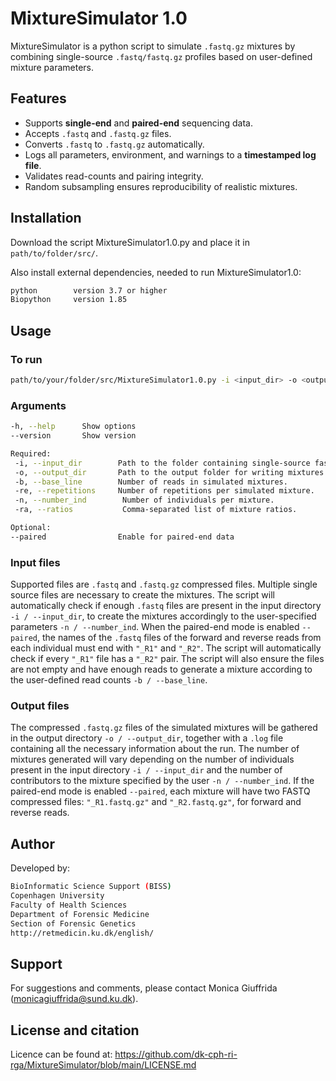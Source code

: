 # MixtureSimulator 1.0

MixtureSimulator is a python script to simulate `.fastq.gz` mixtures by combining single-source `.fastq/fastq.gz` profiles based on user-defined mixture parameters.

## Features
- Supports **single-end** and **paired-end** sequencing data.
- Accepts `.fastq` and `.fastq.gz` files.
- Converts `.fastq` to `.fastq.gz` automatically.
- Logs all parameters, environment, and warnings to a **timestamped log file**.
- Validates read-counts and pairing integrity.
- Random subsampling ensures reproducibility of realistic mixtures.

## Installation

Download the script MixtureSimulator1.0.py and place it in `path/to/folder/src/`.

Also install external dependencies, needed to run MixtureSimulator1.0:
```bash
python        version 3.7 or higher
Biopython     version 1.85
```

## Usage
### To run
```bash
path/to/your/folder/src/MixtureSimulator1.0.py -i <input_dir> -o <output_dir> -b <base_line> -r <repetitions> -n <number_ind> -ra <ratios> [--paired]
```
### Arguments
```bash
-h, --help      Show options
--version       Show version

Required:
 -i, --input_dir        Path to the folder containing single-source fastq/fastq.gz files.
 -o, --output_dir       Path to the output folder for writing mixtures and logs.
 -b, --base_line        Number of reads in simulated mixtures.
 -re, --repetitions     Number of repetitions per simulated mixture.
 -n, --number_ind        Number of individuals per mixture.
 -ra, --ratios           Comma-separated list of mixture ratios.

Optional:
--paired                Enable for paired-end data 
```
### Input files
Supported files are `.fastq` and `.fastq.gz` compressed files. Multiple single source files are necessary to create the mixtures. The script will automatically check if enough `.fastq` files are present in the input directory `-i / --input_dir`, to create the mixtures accordingly to the user-specified parameters `-n / --number_ind`.
When the paired-end mode is enabled `--paired`, the names of the `.fastq` files of the forward and reverse reads from each individual must end with `"_R1"` and `"_R2"`. The script will automatically check if every `"_R1"` file has a `"_R2"` pair.
The script will also ensure the files are not empty and have enough reads to generate a mixture according to the user-defined read counts `-b / --base_line`.

### Output files
The compressed `.fastq.gz` files of the simulated mixtures will be gathered in the output directory `-o / --output_dir`, together with a `.log` file containing all the necessary information about the run. The number of mixtures generated will vary depending on the number of individuals present in the input directory `-i / --input_dir` and the number of contributors to the mixture specified by the user `-n / --number_ind`.
If the paired-end mode is enabled `--paired`, each mixture will have two FASTQ compressed files: `"_R1.fastq.gz"` and `"_R2.fastq.gz"`, for forward and reverse reads.

## Author
Developed by:
```bash
BioInformatic Science Support (BISS)
Copenhagen University
Faculty of Health Sciences
Department of Forensic Medicine
Section of Forensic Genetics
http://retmedicin.ku.dk/english/
```

## Support 
For suggestions and comments, please contact Monica Giuffrida (monicagiuffrida@sund.ku.dk).

## License and citation
Licence can be found at: https://github.com/dk-cph-ri-rga/MixtureSimulator/blob/main/LICENSE.md